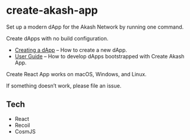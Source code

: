 # create-akash-app

Set up a modern dApp for the Akash Network by running one command.


Create dApps with no build configuration.

- [Creating a dApp](./docs/creating-a-dapp.md) – How to create a new dApp.
- [User Guide](./docs/users-guide.md) – How to develop dApps bootstrapped with Create Akash App.

Create React App works on macOS, Windows, and Linux.

If something doesn’t work, please file an issue.

## Tech

- React
- Recoil
- CosmJS




